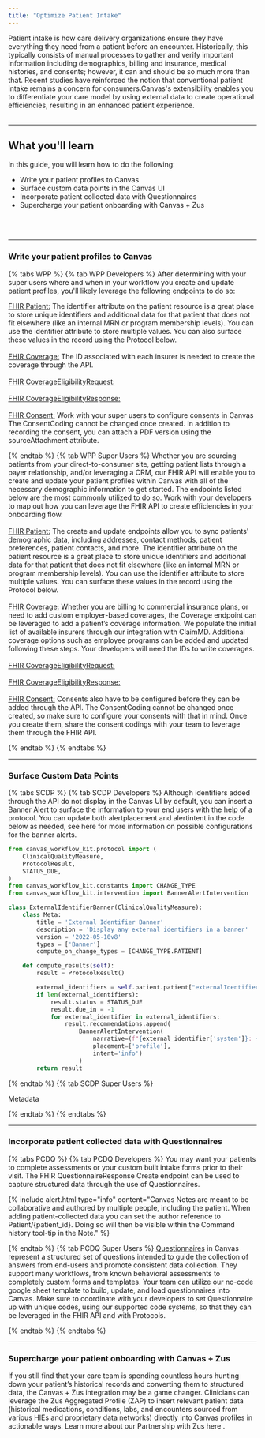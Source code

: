 ```yaml
---
title: "Optimize Patient Intake"
---
```


Patient intake is how care delivery organizations ensure they have everything they need from a patient before an encounter. Historically, this typically consists of manual processes to gather and verify important information including demographics, billing and insurance, medical histories, and consents; however, it can and should be so much more than that. Recent studies have reinforced the notion that conventional patient intake remains a concern for consumers.Canvas's extensibility enables you to differentiate your care model by using external data to create operational efficiencies, resulting in an enhanced patient experience.
<br>
<br>
* * *
## What you'll learn
In this guide, you will learn how to do the following:
- Write your patient profiles to Canvas
- Surface custom data points in the Canvas UI
- Incorporate patient collected data with Questionnaires
- Supercharge your patient onboarding with Canvas + Zus 
<br>
<br>

* * *

### Write your patient profiles to Canvas
{% tabs WPP %}
{% tab WPP Developers %}
After determining with your super users where and when in your workflow you create and update patient profiles, you'll likely leverage the following endpoints to do so:

[FHIR Patient:]({{site.baseurl}}/api/patient/) The identifier attribute on the patient resource is a great place to store unique identifiers and additional data for that patient that does not fit elsewhere (like an internal MRN or program membership levels). You can use the identifier attribute to store multiple values. You can also surface these values in the record using the Protocol below.<br><br>
[FHIR Coverage:]({{site.baseurl}}/api/coverage/) The ID associated with each insurer is needed to create the coverage through the API.<br><br>
[FHIR CoverageEligibilityRequest:]({{site.baseurl}}/api/coverageeligibilityrequest/)<br><br>
[FHIR CoverageEligibilityResponse:]({{site.baseurl}}/api/coverageeligibilityresponset/)<br><br>
[FHIR Consent:]({{site.baseurl}}/api/consent/)  Work with your super users to configure consents in Canvas The ConsentCoding cannot be changed once created. In addition to recording the consent, you can attach a PDF version using the sourceAttachment attribute.<br>


{% endtab %}
{% tab WPP Super Users %}
Whether you are sourcing patients from your direct-to-consumer site, getting patient lists through a payer relationship, and/or leveraging a CRM, our FHIR API will enable you to create and update your patient profiles within Canvas with all of the necessary demographic information to get started. The endpoints listed below are the most commonly utilized to do so. Work with your developers to map out how you can leverage the FHIR API to create efficiencies in your onboarding flow.<br><br>
[FHIR Patient:]({{site.baseurl}}/api/patient/) The create and update endpoints allow you to sync patients' demographic data, including addresses, contact methods, patient preferences, patient contacts, and more. The identifier attribute on the patient resource is a great place to store unique identifiers and additional data for that patient that does not fit elsewhere (like an internal MRN or program membership levels). You can use the identifier attribute to store multiple values. You can surface these values in the record using the Protocol below.<br><br>
[FHIR Coverage:]({{site.baseurl}}/api/coverage/) Whether you are billing to commercial insurance plans, or need to add custom employer-based coverages, the Coverage endpoint can be leveraged to add a patient’s coverage information. We populate the initial list of available insurers through our integration with ClaimMD. Additional coverage options such as employee programs can be added and updated following these steps. Your developers will need the IDs to write coverages. <br><br>
[FHIR CoverageEligibilityRequest:]({{site.baseurl}}/api/coverageeligibilityrequest/)<br><br>
[FHIR CoverageEligibilityResponse:]({{site.baseurl}}/api/coverageeligibilityresponset/)<br><br>
[FHIR Consent:]({{site.baseurl}}/api/consent/) Consents also have to be configured before they can be added through the API. The ConsentCoding cannot be changed once created, so make sure to configure your consents with that in mind. Once you create them, share the consent codings with your team to leverage them through the FHIR API. 


{% endtab %}
{% endtabs %}
<br>
* * *
### Surface Custom Data Points
{% tabs SCDP %}
{% tab SCDP Developers %}
Although identifiers added through the API do not display in the Canvas UI by default, you can insert a Banner Alert to surface the information to your end users with the help of a protocol. You can update both alertplacement and alertintent in the code below as needed, see here for more information on possible configurations for the banner alerts.

``` python
from canvas_workflow_kit.protocol import (
    ClinicalQualityMeasure,
    ProtocolResult,
    STATUS_DUE,
)
from canvas_workflow_kit.constants import CHANGE_TYPE
from canvas_workflow_kit.intervention import BannerAlertIntervention

class ExternalIdentifierBanner(ClinicalQualityMeasure):
    class Meta:
        title = 'External Identifier Banner'
        description = 'Display any external identifiers in a banner'
        version = '2022-05-10v8'
        types = ['Banner']
        compute_on_change_types = [CHANGE_TYPE.PATIENT]

    def compute_results(self):
        result = ProtocolResult()

        external_identifiers = self.patient.patient["externalIdentifiers"]
        if len(external_identifiers):
            result.status = STATUS_DUE
            result.due_in = -1
            for external_identifier in external_identifiers:
                result.recommendations.append(
                    BannerAlertIntervention(
                        narrative=(f"{external_identifier['system']}: {external_identifier['value']}"),
                        placement=['profile'],
                        intent='info')
                    )
        return result

```

{% endtab %}
{% tab SCDP  Super Users %}

Metadata


{% endtab %}
{% endtabs %}
<br>
* * *
###  Incorporate patient collected data with Questionnaires
{% tabs PCDQ %}
{% tab PCDQ Developers %}
You may want your patients to complete assessments or your custom built intake forms prior to their visit. The FHIR QuestionnaireResponse Create endpoint can be used to capture structured data through the use of Questionnaires.  

{% include alert.html type="info" content="Canvas Notes are meant to be collaborative and authored by multiple people, including the patient. When adding patient-collected data you can set the author reference  to Patient/{patient_id}. Doing so will then be visible within the Command history tool-tip in the Note." %}


{% endtab %}
{% tab PCDQ  Super Users %}
[Questionnaires](https://canvas-medical.zendesk.com/hc/en-us/articles/4403561447827-Creating-a-New-Questionnaire) in Canvas represent a structured set of questions intended to guide the collection of answers from end-users and promote consistent data collection. They support many workflows, from known behavioral assessments to completely custom forms and templates. Your team can utilize our no-code google sheet template to build, update, and load questionnaires into Canvas.  Make sure to coordinate with your developers to set Questionnaire up with unique codes, using our supported code systems, so that they can be leveraged in the FHIR API and with Protocols. 

{% endtab %}
{% endtabs %}
<br>
* * *
###  Supercharge your patient onboarding with Canvas + Zus 
If you still find that your care team is spending countless hours hunting down your patient’s historical records and converting them to structured data, the Canvas + Zus integration may be a game changer. Clinicians can leverage the Zus Aggregated Profile (ZAP) to insert relevant patient data (historical medications, conditions, labs, and encounters sourced from various HIEs and proprietary data networks) directly into Canvas profiles in actionable ways. Learn more about our Partnership with Zus here .




